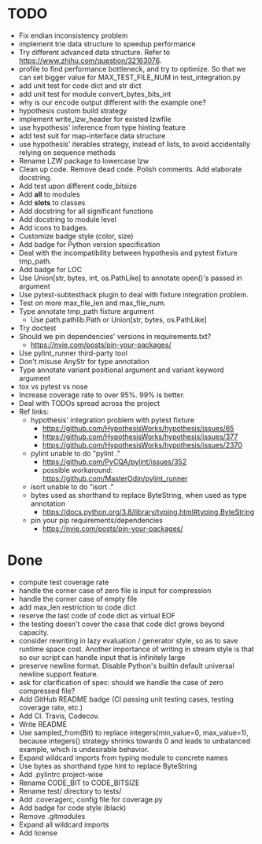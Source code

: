 # TODO

- Fix endian inconsistency problem
- implement trie data structure to speedup performance
- Try different advanced data structure. Refer to https://www.zhihu.com/question/32163076.
- profile to find performance bottleneck, and try to optimize. So that we can set bigger value for MAX_TEST_FILE_NUM in test_integration.py
- add unit test for code dict and str dict
- add unit test for module convert_bytes_bits_int
- why is our encode output different with the example one?
- hypothesis custom build strategy
- implement write_lzw_header for existed lzwfile
- use hypothesis' inference from type hinting feature
- add test suit for map-interface data structure
- use hypothesis' iterables strategy, instead of lists, to avoid accidentally relying on sequence methods
- Rename LZW package to lowercase lzw
- Clean up code. Remove dead code. Polish comments. Add elaborate docstring.
- Add test upon different code_bitsize
- Add __all__ to modules
- Add __slots__ to classes
- Add docstring for all significant functions
- Add docstring to module level
- Add icons to badges.
- Customize badge style (color, size)
- Add badge for Python version specification
- Deal with the incompatibility between hypothesis and pytest fixture tmp_path.
- Add badge for LOC
- Use Union[str, bytes, int, os.PathLike] to annotate open()'s passed in argument
- Use pytest-subtesthack plugin to deal with fixture integration problem.
- Test on more max_file_len and max_file_num.
- Type annotate tmp_path fixture argument
  - Use path.pathlib.Path or Union[str, bytes, os.PathLike]
- Try doctest
- Should we pin dependencies' versions in requirements.txt?
  - https://nvie.com/posts/pin-your-packages/
- Use pylint_runner third-party tool
- Don't misuse AnyStr for type annotation
- Type annotate variant positional argument and variant keyword argument
- tox vs pytest vs nose
- Increase coverage rate to over 95%. 99% is better.
- Deal with TODOs spread across the project
- Ref links:
  - hypothesis' integration problem with pytest fixture
    - https://github.com/HypothesisWorks/hypothesis/issues/65
    - https://github.com/HypothesisWorks/hypothesis/issues/377
    - https://github.com/HypothesisWorks/hypothesis/issues/2370
  - pylint unable to do "pylint ."
    - https://github.com/PyCQA/pylint/issues/352
    - possible workaround: https://github.com/MasterOdin/pylint_runner
  - isort unable to do "isort ."
  - bytes used as shorthand to replace ByteString, when used as type annotation
    - https://docs.python.org/3.8/library/typing.html#typing.ByteString
  - pin your pip requirements/dependencies
    - https://nvie.com/posts/pin-your-packages/

# Done

- compute test coverage rate
- handle the corner case of zero file is input for compression
- handle the corner case of empty file
- add max_len restriction to code dict
- reserve the last code of code dict as virtual EOF
- the testing doesn't cover the case that code dict grows beyond capacity.
- consider rewriting in lazy evaluation / generator style, so as to save runtime space cost. Another importance of writing in stream style is that so our script can handle input that is infinitely large
- preserve newline format. Disable Python's builtin default universal newline support feature.
- ask for clarification of spec: should we handle the case of zero compressed file?
- Add GitHub README badge (CI passing unit testing cases, testing coverage rate, etc.)
- Add CI. Travis, Codecov.
- Write README
- Use sampled_from(Bit) to replace integers(min_value=0, max_value=1), because integers() strategy shrinks towards 0 and leads to unbalanced example, which is undesirable behavior.
- Expand wildcard imports from typing module to concrete names
- Use bytes as shorthand type hint to replace ByteString
- Add .pylintrc project-wise
- Rename CODE_BIT to CODE_BITSIZE
- Rename test/ directory to tests/
- Add .coveragerc, config file for coverage.py
- Add badge for code style (black)
- Remove .gitmodules
- Expand all wildcard imports
- Add license
